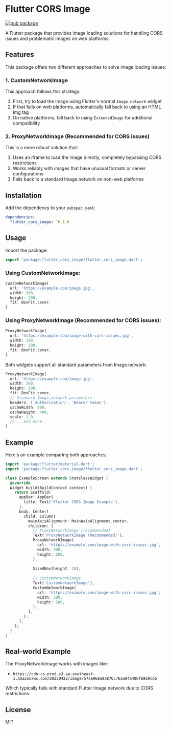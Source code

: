 # Flutter CORS Image

[![pub package](https://img.shields.io/pub/v/flutter_cors_image.svg)](https://pub.dev/packages/flutter_cors_image)

A Flutter package that provides image loading solutions for handling CORS issues and problematic images on web platforms.

## Features

This package offers two different approaches to solve image loading issues:

### 1. CustomNetworkImage

This approach follows this strategy:
1. First, try to load the image using Flutter's normal `Image.network` widget
2. If that fails on web platforms, automatically fall back to using an HTML img tag
3. On native platforms, fall back to using `ExtendedImage` for additional compatibility

### 2. ProxyNetworkImage (Recommended for CORS issues)

This is a more robust solution that:
1. Uses an iframe to load the image directly, completely bypassing CORS restrictions
2. Works reliably with images that have unusual formats or server configurations
3. Falls back to a standard Image.network on non-web platforms

## Installation

Add the dependency to your `pubspec.yaml`:

```yaml
dependencies:
  flutter_cors_image: ^0.1.0
```

## Usage

Import the package:

```dart
import 'package:flutter_cors_image/flutter_cors_image.dart';
```

### Using CustomNetworkImage:

```dart
CustomNetworkImage(
  url: 'https://example.com/image.jpg',
  width: 300,
  height: 200,
  fit: BoxFit.cover,
)
```

### Using ProxyNetworkImage (Recommended for CORS issues):

```dart
ProxyNetworkImage(
  url: 'https://example.com/image-with-cors-issues.jpg',
  width: 300,
  height: 200,
  fit: BoxFit.cover,
)
```

Both widgets support all standard parameters from Image.network:

```dart
ProxyNetworkImage(
  url: 'https://example.com/image.jpg',
  width: 300,
  height: 200,
  fit: BoxFit.cover,
  // Standard Image.network parameters
  headers: {'Authorization': 'Bearer token'},
  cacheWidth: 600,
  cacheHeight: 400,
  scale: 1.0,
  // ...and more
)
```

## Example

Here's an example comparing both approaches:

```dart
import 'package:flutter/material.dart';
import 'package:flutter_cors_image/flutter_cors_image.dart';

class ExampleScreen extends StatelessWidget {
  @override
  Widget build(BuildContext context) {
    return Scaffold(
      appBar: AppBar(
        title: Text('Flutter CORS Image Example'),
      ),
      body: Center(
        child: Column(
          mainAxisAlignment: MainAxisAlignment.center,
          children: [
            // ProxyNetworkImage (recommended)
            Text('ProxyNetworkImage (Recommended)'),
            ProxyNetworkImage(
              url: 'https://example.com/image-with-cors-issues.jpg',
              width: 300,
              height: 200,
            ),
            
            SizedBox(height: 20),
            
            // CustomNetworkImage
            Text('CustomNetworkImage'),
            CustomNetworkImage(
              url: 'https://example.com/image-with-cors-issues.jpg',
              width: 300,
              height: 200,
            ),
          ],
        ),
      ),
    );
  }
}
```

## Real-world Example

The ProxyNetworkImage works with images like:
- `https://cdn-cs-prod.s3.ap-southeast-1.amazonaws.com/20250422/image/57ae968a8a876c76aa04a406f6869cdb`

Which typically fails with standard Flutter Image.network due to CORS restrictions.

## License

MIT
